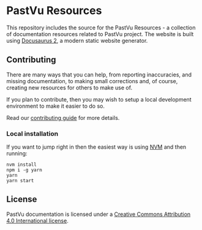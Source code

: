 # PastVu Resources

This repository includes the source for the PastVu Resources - a collection of documentation resources related to PastVu project. The website is built using [Docusaurus 2](https://docusaurus.io/), a modern static website generator.

## Contributing

There are many ways that you can help, from reporting inaccuracies, and missing
documentation, to making small corrections and, of course, creating new
resources for others to make use of.

If you plan to contribute, then you may wish to setup a local development
environment to make it easier to do so.

Read our [contributing guide](https://docs.pastvu.com/en/contributing/docs) for more details.

### Local installation

If you want to jump right in then the easiest way is using [NVM](https://github.com/nvm-sh/nvm) and then running:

```
nvm install
npm i -g yarn
yarn
yarn start
```

## License

PastVu documentation is licensed under a [Creative Commons Attribution 4.0 International license](https://github.com/pastvu/docs/blob/master/LICENSE).
